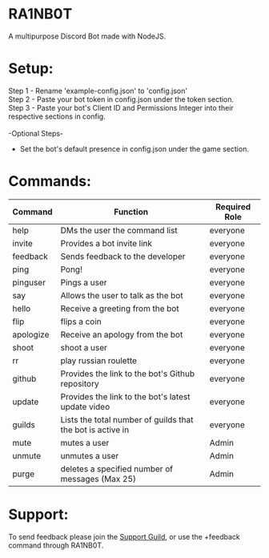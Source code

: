 # RA1NB0T
A multipurpose Discord Bot made with NodeJS.

# Setup:

Step 1 - Rename 'example-config.json' to 'config.json'  <br /> 
Step 2 - Paste your bot token in config.json under the token section.<br /> 
Step 3 - Paste your bot's Client ID and Permissions Integer into their respective sections in config.<br /> 
<br /> 
-Optional Steps-<br /> 
* Set the bot's default presence in config.json under the game section.

# Commands:
| Command   | Function                                          				         | Required Role |
|-----------|--------------------------------------------------------------------|---------------|
| help      | DMs the user the command list              				                 | everyone      |
| invite    | Provides a bot invite link                 				                 | everyone      |
| feedback  | Sends feedback to the developer           				                 | everyone      |
| ping      | Pong!                                              	        			 | everyone      |
| pinguser  | Pings a user                                       	        			 | everyone      |
| say       | Allows the user to talk as the bot           				               | everyone      |
| hello     | Receive a greeting from the bot                    		        		 | everyone      |
| flip      | flips a coin                                  				             | everyone      |
| apologize | Receive an apology from the bot             				               | everyone      |
| shoot     | shoot a user                                      		        		 | everyone      |
| rr        | play russian roulette                             			        	 | everyone      |
| github    | Provides the link to the bot's Github repository  			        	 | everyone      |
| update    | Provides the link to the bot's latest update video 			        	 | everyone      |
| guilds    | Lists the total number of guilds that the bot is active in         | everyone      |
| mute      | mutes a user                                      			           | Admin         |
| unmute    | unmutes a user                                    			        	 | Admin         |
| purge     | deletes a specified number of messages (Max 25)   			        	 | Admin         |
# Support:
To send feedback please join the [Support Guild](https://discord.gg/tgvNDWr), or use the +feedback command through RA1NB0T.
